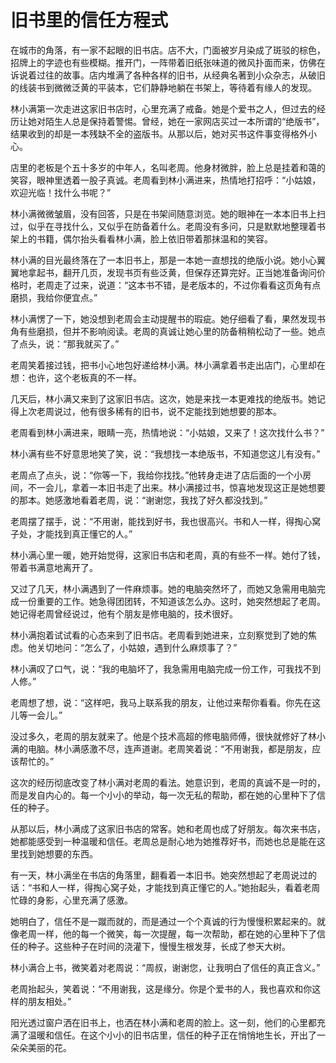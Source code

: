 # 旧书里的信任方程式

在城市的角落，有一家不起眼的旧书店。店不大，门面被岁月染成了斑驳的棕色，招牌上的字迹也有些模糊。推开门，一阵带着旧纸张味道的微风扑面而来，仿佛在诉说着过往的故事。店内堆满了各种各样的旧书，从经典名著到小众杂志，从破旧的线装书到微微泛黄的平装本，它们静静地躺在书架上，等待着有缘人的发现。

林小满第一次走进这家旧书店时，心里充满了戒备。她是个爱书之人，但过去的经历让她对陌生人总是保持着警惕。曾经，她在一家网店买过一本所谓的“绝版书”，结果收到的却是一本残缺不全的盗版书。从那以后，她对买书这件事变得格外小心。

店里的老板是个五十多岁的中年人，名叫老周。他身材微胖，脸上总是挂着和蔼的笑容，眼神里透着一股子真诚。老周看到林小满进来，热情地打招呼：“小姑娘，欢迎光临！找什么书呢？”

林小满微微皱眉，没有回答，只是在书架间随意浏览。她的眼神在一本本旧书上扫过，似乎在寻找什么，又似乎在防备着什么。老周没有多问，只是默默地整理着书架上的书籍，偶尔抬头看看林小满，脸上依旧带着那抹温和的笑容。

林小满的目光最终落在了一本旧书上，那是一本她一直想找的绝版小说。她小心翼翼地拿起书，翻开几页，发现书页有些泛黄，但保存还算完好。正当她准备询问价格时，老周走了过来，说道：“这本书不错，是老版本的，不过你看看这页角有点磨损，我给你便宜点。”

林小满愣了一下，她没想到老周会主动提醒书的瑕疵。她仔细看了看，果然发现书角有些磨损，但并不影响阅读。老周的真诚让她心里的防备稍稍松动了一些。她点了点头，说：“那我就买了。”

老周笑着接过钱，把书小心地包好递给林小满。林小满拿着书走出店门，心里却在想：也许，这个老板真的不一样。

几天后，林小满又来到了这家旧书店。这次，她是来找一本更难找的绝版书。她记得上次老周说过，他有很多稀有的旧书，说不定能找到她想要的那本。

老周看到林小满进来，眼睛一亮，热情地说：“小姑娘，又来了！这次找什么书？”

林小满有些不好意思地笑了笑，说：“我想找一本绝版书，不知道您这儿有没有。”

老周点了点头，说：“你等一下，我给你找找。”他转身走进了店后面的一个小房间，不一会儿，拿着一本旧书走了出来。林小满接过书，惊喜地发现这正是她想要的那本。她感激地看着老周，说：“谢谢您，我找了好久都没找到。”

老周摆了摆手，说：“不用谢，能找到好书，我也很高兴。书和人一样，得掏心窝子处，才能找到真正懂它的人。”

林小满心里一暖，她开始觉得，这家旧书店和老周，真的有些不一样。她付了钱，带着书满意地离开了。

又过了几天，林小满遇到了一件麻烦事。她的电脑突然坏了，而她又急需用电脑完成一份重要的工作。她急得团团转，不知道该怎么办。这时，她突然想起了老周。她记得老周曾经说过，他有个朋友是修电脑的，技术很好。

林小满抱着试试看的心态来到了旧书店。老周看到她进来，立刻察觉到了她的焦虑。他关切地问：“怎么了，小姑娘，遇到什么麻烦事了？”

林小满叹了口气，说：“我的电脑坏了，我急需用电脑完成一份工作，可我找不到人修。”

老周想了想，说：“这样吧，我马上联系我的朋友，让他过来帮你看看。你先在这儿等一会儿。”

没过多久，老周的朋友就来了。他是个技术高超的修电脑师傅，很快就修好了林小满的电脑。林小满感激不尽，连声道谢。老周笑着说：“不用谢我，都是朋友，应该帮忙的。”

这次的经历彻底改变了林小满对老周的看法。她意识到，老周的真诚不是一时的，而是发自内心的。每一个小小的举动，每一次无私的帮助，都在她的心里种下了信任的种子。

从那以后，林小满成了这家旧书店的常客。她和老周也成了好朋友。每次来书店，她都能感受到一种温暖和信任。老周总是耐心地为她推荐好书，而她也总是能在这里找到她想要的东西。

有一天，林小满坐在书店的角落里，翻看着一本旧书。她突然想起了老周说过的话：“书和人一样，得掏心窝子处，才能找到真正懂它的人。”她抬起头，看着老周忙碌的身影，心里充满了感激。

她明白了，信任不是一蹴而就的，而是通过一个个真诚的行为慢慢积累起来的。就像老周一样，他的每一个微笑，每一次提醒，每一次帮助，都在她的心里种下了信任的种子。这些种子在时间的浇灌下，慢慢生根发芽，长成了参天大树。

林小满合上书，微笑着对老周说：“周叔，谢谢您，让我明白了信任的真正含义。”

老周抬起头，笑着说：“不用谢我，这是缘分。你是个爱书的人，我也喜欢和你这样的朋友相处。”

阳光透过窗户洒在旧书上，也洒在林小满和老周的脸上。这一刻，他们的心里都充满了温暖和信任。在这个小小的旧书店里，信任的种子正在悄悄地生长，开出了一朵朵美丽的花。